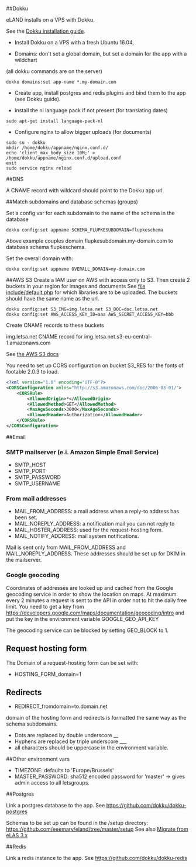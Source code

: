 ##Dokku

eLAND installs on a VPS with Dokku.

See the [Dokku installation guide](http://dokku.viewdocs.io/dokku/getting-started/installation).

* Install Dokku on a VPS with a fresh Ubuntu 16.04,

* Domains: don't set a global domain, but set a domain for the app with a wildchart

(all dokku commands are on the server)

```
dokku domains:set app-name *.my-domain.com
```

* Create app, install postgres and redis plugins and bind them to the app (see Dokku guide).

* install the nl language pack if not present (for translating dates)

```shell
sudo apt-get install language-pack-nl
```

* Configure nginx to allow bigger uploads (for documents)
```shell
sudo su - dokku
mkdir /home/dokku/appname/nginx.conf.d/
echo 'client_max_body_size 10M;' > /home/dokku/appname/nginx.conf.d/upload.conf
exit
sudo service nginx reload
```

##DNS

A CNAME record with wildcard should point to the Dokku app url.

##Match subdomains and database schemas (groups)

Set a config var for each subdomain to the name of the schema in the database
```shell
dokku config:set appname SCHEMA_FLUPKESUBDOMAIN=flupkeschema
```

Above example couples domain flupkesubdomain.my-domain.com to database schema flupkeschema.

Set the overall domain with:

```shell
dokku config:set appname OVERALL_DOMAIN=my-domain.com
```

##AWS S3
Create a IAM user on AWS with access only to S3. Then create 2 buckets in your region for images and documents
See [file include/default.php](includes/default.php) for which libraries are to be uploaded.
The buckets should have the same name as the url.

```shell
dokku config:set S3_IMG=img.letsa.net S3_DOC=doc.letsa.net
dokku config:set AWS_ACCESS_KEY_ID=aaa AWS_SECRET_ACCESS_KEY=bbb
```

Create CNAME records to these buckets

img.letsa.net CNAME record for img.letsa.net.s3-eu-central-1.amazonaws.com

See [the AWS S3 docs](http://docs.aws.amazon.com/AmazonS3/latest/dev/VirtualHosting.html)

You need to set up CORS configuration on bucket S3_RES for the fonts of footable 2.0.3 to load.

```xml
<?xml version="1.0" encoding="UTF-8"?>
<CORSConfiguration xmlns="http://s3.amazonaws.com/doc/2006-03-01/">
    <CORSRule>
        <AllowedOrigin>*</AllowedOrigin>
        <AllowedMethod>GET</AllowedMethod>
        <MaxAgeSeconds>3000</MaxAgeSeconds>
        <AllowedHeader>Authorization</AllowedHeader>
    </CORSRule>
</CORSConfiguration>
```
##Email

### SMTP mailserver (e.i. Amazon Simple Email Service)
* SMTP_HOST
* SMTP_PORT
* SMTP_PASSWORD
* SMTP_USERNAME

### From mail addresses

* MAIL_FROM_ADDRESS: a mail address when a reply-to address has been set.
* MAIL_NOREPLY_ADDRESS: a notification mail you can not reply to
* MAIL_HOSTER_ADDRESS: used for the request-hosting form.
* MAIL_NOTIFY_ADDRESS: mail system notifications.

Mail is sent only from MAIL_FROM_ADDRESS and MAIL_NOREPLY_ADDRESS.
These addresses should be set up for DKIM in the mailserver.

### Google geocoding

Coordinates of addresses are looked up and cached from the Google geocoding service in order to show the location on maps. At maximum every 2 minutes a request is sent to the API in order not to hit the daily free limit. You need to get a key from https://developers.google.com/maps/documentation/geocoding/intro
and put the key in the environment variable 
GOOGLE_GEO_API_KEY

The geocoding service can be blocked by setting GEO_BLOCK to 1.

## Request hosting form

The Domain of a request-hosting form can be set with:

* HOSTING_FORM_domain=1

## Redirects

* REDIRECT_fromdomain=to.domain.net

domain of the hosting form and redirects is formatted the same way as the schema subdomains.

* Dots are replaced by double underscore __
* Hyphens are replaced by triple underscore ___
* all characters should be uppercase in the environment variable.

##Other environment vars

* TIMEZONE: defaults to 'Europe/Brussels'
* MASTER_PASSWORD: sha512 encoded password for 'master' -> gives admin access to all letsgroups.

##Postgres

Link a postgres database to the app.
See https://github.com/dokku/dokku-postgres

Schemas to be set up can be found in the /setup directory: https://github.com/eeemarv/eland/tree/master/setup
See also [Migrate from eLAS 3.x](migrate-from-elas-3.md)


##Redis

Link a redis instance to the app.
See https://github.com/dokku/dokku-redis


